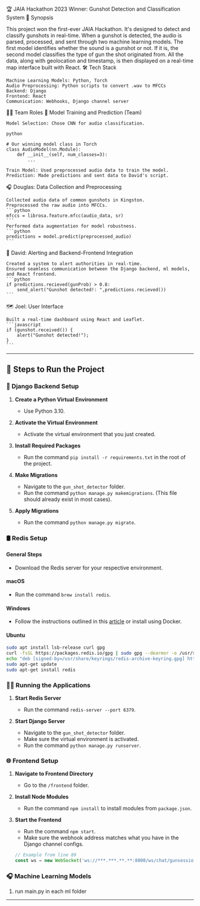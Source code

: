 🏆 JAIA Hackathon 2023 Winner: Gunshot Detection and Classification System
📣 Synopsis

This project won the first-ever JAIA Hackathon. It's designed to detect and classify gunshots in real-time. When a gunshot is detected, the audio is parsed, processed, and sent through two machine learning models. The first model identifies whether the sound is a gunshot or not. If it is, the second model classifies the type of gun the shot originated from. All the data, along with geolocation and timestamp, is then displayed on a real-time map interface built with React.
🛠️ Tech Stack

    Machine Learning Models: Python, Torch
    Audio Preprocessing: Python scripts to convert .wav to MFCCs
    Backend: Django
    Frontend: React
    Communication: Webhooks, Django channel server

🧑‍💻 Team Roles
🤖 Model Training and Prediction (Team)

    Model Selection: Chose CNN for audio classification.

    python

    # Our winning model class in Torch
    class AudioModel(nn.Module):
        def __init__(self, num_classes=3):
            ...

    Train Model: Used preprocessed audio data to train the model.
    Prediction: Made predictions and sent data to David's script.

🎧 Douglas: Data Collection and Preprocessing

    Collected audio data of common gunshots in Kingston.
    Preprocessed the raw audio into MFCCs.
    ```python
    mfccs = librosa.feature.mfcc(audio_data, sr)
    ```
    Performed data augmentation for model robustness.
    ```python
    predictions = model.predict(preprocessed_audio)
    ```

🚨 David: Alerting and Backend-Frontend Integration

    Created a system to alert authorities in real-time.
    Ensured seamless communication between the Django backend, ml models, and React frontend.
    ```python
    if predictions.recieved(gunProb) > 0.8:
        send_alert("Gunshot detected!: ",predictions.recieved())
    ```

🗺️ Joel: User Interface

    Built a real-time dashboard using React and Leaflet.
    ```javascript
    if (gunshot.received()) {
        alert("Gunshot detected!");
    }
    ```

---

## 🚀 Steps to Run the Project

### 🐍 Django Backend Setup

1. **Create a Python Virtual Environment**  
   - Use Python 3.10.
   
2. **Activate the Virtual Environment**  
   - Activate the virtual environment that you just created.

3. **Install Required Packages**  
   - Run the command `pip install -r requirements.txt` in the root of the project.

4. **Make Migrations**  
   - Navigate to the `gun_shot_detector` folder.
   - Run the command `python manage.py makemigrations`. (This file should already exist in most cases).

5. **Apply Migrations**  
   - Run the command `python manage.py migrate`.

### 🛢️ Redis Setup

#### General Steps
- Download the Redis server for your respective environment.

#### macOS
- Run the command `brew install redis`.

#### Windows
- Follow the instructions outlined in this [article](https://redis.io/docs/getting-started/installation/install-redis-on-windows/) or install using Docker.

#### Ubuntu
```bash
sudo apt install lsb-release curl gpg
curl -fsSL https://packages.redis.io/gpg | sudo gpg --dearmor -o /usr/share/keyrings/redis-archive-keyring.gpg
echo "deb [signed-by=/usr/share/keyrings/redis-archive-keyring.gpg] https://packages.redis.io/deb $(lsb_release -cs) main" | sudo tee /etc/apt/sources.list.d/redis.list
sudo apt-get update
sudo apt-get install redis
```

### 🏃‍♂️ Running the Applications

1. **Start Redis Server**  
   - Run the command `redis-server --port 6379`.

2. **Start Django Server**  
   - Navigate to the `gun_shot_detector` folder.
   - Make sure the virtual environment is activated.
   - Run the command `python manage.py runserver`.

### 🌐 Frontend Setup

1. **Navigate to Frontend Directory**  
   - Go to the `/frontend` folder.

2. **Install Node Modules**  
   - Run the command `npm install` to install modules from `package.json`.

3. **Start the Frontend**  
   - Run the command `npm start`.
   - Make sure the webhook address matches what you have in the Django channel configs.
   ```javascript
   // Example from line 89
   const ws = new WebSocket('ws://***.***.**.**:8000/ws/chat/gunsession/');
   ```

### 🎧 Machine Learning Models
1. run main.py in each ml folder
---
